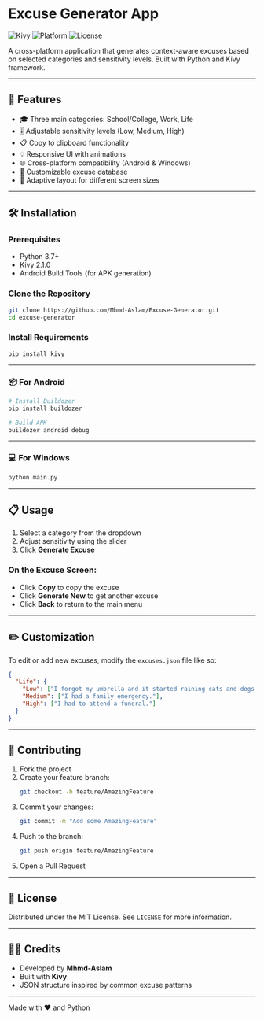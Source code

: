 # Excuse Generator App

![Kivy](https://img.shields.io/badge/Kivy-2.1.0-green)
![Platform](https://img.shields.io/badge/Platform-Android%20%7C%20Windows-blue)
![License](https://img.shields.io/badge/License-MIT-yellow)

A cross-platform application that generates context-aware excuses based on selected categories and sensitivity levels. Built with Python and Kivy framework.

---

## 🚀 Features

- 🎓 Three main categories: School/College, Work, Life  
- 🎚️ Adjustable sensitivity levels (Low, Medium, High)  
- 📋 Copy to clipboard functionality  
- 💡 Responsive UI with animations  
- 🌐 Cross-platform compatibility (Android & Windows)    
- 🧩 Customizable excuse database  
- 📱 Adaptive layout for different screen sizes  

---

## 🛠️ Installation

### Prerequisites
- Python 3.7+
- Kivy 2.1.0
- Android Build Tools (for APK generation)

### Clone the Repository
```bash
git clone https://github.com/Mhmd-Aslam/Excuse-Generator.git
cd excuse-generator
```

### Install Requirements
```bash
pip install kivy
```

---

### 📦 For Android
```bash
# Install Buildozer
pip install buildozer

# Build APK
buildozer android debug
```

---

### 💻 For Windows
```bash
python main.py
```

---

## 📋 Usage

1. Select a category from the dropdown  
2. Adjust sensitivity using the slider  
3. Click **Generate Excuse**  

### On the Excuse Screen:
- Click **Copy** to copy the excuse  
- Click **Generate New** to get another excuse  
- Click **Back** to return to the main menu  

---

## ✏️ Customization

To edit or add new excuses, modify the `excuses.json` file like so:

```json
{
  "Life": {
    "Low": ["I forgot my umbrella and it started raining cats and dogs."],
    "Medium": ["I had a family emergency."],
    "High": ["I had to attend a funeral."]
  }
}
```

---

## 🤝 Contributing

1. Fork the project  
2. Create your feature branch:  
   ```bash
   git checkout -b feature/AmazingFeature
   ```
3. Commit your changes:  
   ```bash
   git commit -m "Add some AmazingFeature"
   ```
4. Push to the branch:  
   ```bash
   git push origin feature/AmazingFeature
   ```
5. Open a Pull Request  

---

## 📄 License

Distributed under the MIT License. See `LICENSE` for more information.

---

## 👨‍💻 Credits

- Developed by **Mhmd-Aslam**  
- Built with **Kivy**  
- JSON structure inspired by common excuse patterns

---

Made with ❤️ and Python
